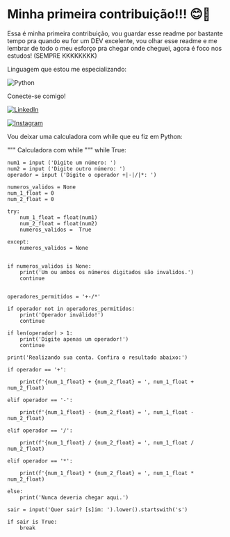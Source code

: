 # Minha primeira contribuição!!! 😊🚀

Essa é minha primeira contribuição, vou guardar esse readme por bastante tempo pra quando eu for um DEV excelente, vou olhar esse readme e me lembrar de todo o meu esforço pra chegar onde cheguei, agora é foco nos estudos! (SEMPRE KKKKKKKK)

Linguagem que estou me especializando:

![Python](https://img.shields.io/badge/Python-000?style=for-the-badge&logo=python)

Conecte-se comigo!

[![LinkedIn](https://img.shields.io/badge/LinkedIn-000?style=for-the-badge&logo=linkedin&logoColor=0E76A8)](https://https://www.linkedin.com/in/guilherme-felix-pascoal-587790204//)

[![Instagram](https://img.shields.io/badge/Instagram-000?style=for-the-badge&logo=instagram)](https://www.instagram.com/felix__gui/)

Vou deixar uma calculadora com while que eu fiz em Python:

""" Calculadora com while """
while True:

    num1 = input ('Digite um número: ')
    num2 = input ('Digite outro número: ')
    operador = input ('Digite o operador +|-|/|*: ')

    numeros_validos = None
    num_1_float = 0
    num_2_float = 0

    try:
        num_1_float = float(num1)
        num_2_float = float(num2)
        numeros_validos =  True

    except:
        numeros_validos = None


    if numeros_validos is None:
        print('Um ou ambos os números digitados são invalidos.')
        continue
    

    operadores_permitidos = '+-/*'

    if operador not in operadores_permitidos:
        print('Operador inválido!')
        continue

    if len(operador) > 1:
        print('Digite apenas um operador!')
        continue

    print('Realizando sua conta. Confira o resultado abaixo:')

    if operador == '+':

        print(f'{num_1_float} + {num_2_float} = ', num_1_float + num_2_float)

    elif operador == '-':

        print(f'{num_1_float} - {num_2_float} = ', num_1_float - num_2_float)

    elif operador == '/':

        print(f'{num_1_float} / {num_2_float} = ', num_1_float / num_2_float)

    elif operador == '*':

        print(f'{num_1_float} * {num_2_float} = ', num_1_float * num_2_float)

    else:
        print('Nunca deveria chegar aqui.')

    sair = input('Quer sair? [s]im: ').lower().startswith('s')

    if sair is True:
        break
